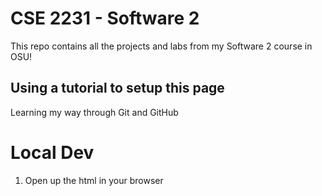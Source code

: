 # CSE 2231 - Software 2

This repo contains all the projects and labs from my Software 2 course in OSU!

## Using a tutorial to setup this page

Learning my way through Git and GitHub

# Local Dev

1. Open up the html in your browser